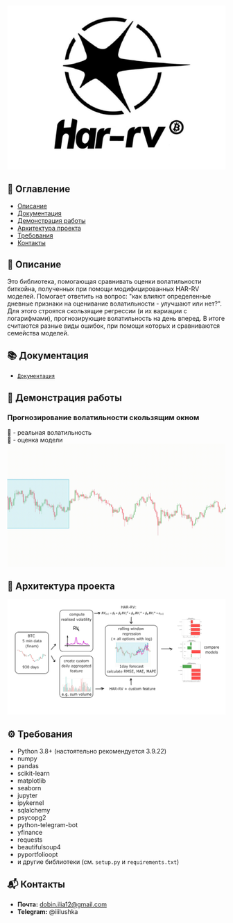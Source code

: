 ![Логотип](assets/logo.jpg)
## 📑 Оглавление
- [Описание](#описание)
- [Документация](#документация)
- [Демонстрация работы](#демонстрация-работы)
- [Архитектура проекта](#архитектура)
- [Требования](#требования)
- [Контакты](#контакты)

## 📝 Описание
Это библиотека, помогающая сравнивать оценки волатильности биткойна, полученных при помощи модифицированных HAR-RV моделей. Помогает ответить на вопрос: "как влияют определенные дневные признаки на оценивание волатильности - улучшают или нет?". Для этого строятся скользящие регрессии (и их вариации с логарифмами), прогнозирующие волатильность на день вперед. В итоге считаются разные виды ошибок, при помощи которых и сравниваются семейства моделей.

## 📚 Документация

*   [`Документация`](https://github.com/iliadobin/BTC-Volatility/blob/b2f531c22991c0e93e3286a596daa15c8f4fcf2f/documentation.md)


## 🎥 Демонстрация работы
### Прогнозирование волатильности скользящим окном
🔵 - реальная волатильность\
🔮 - оценка модели
![Демонстрация работы скользящей регрессии](assets/rolling_regression.gif)

## 📌 Архитектура проекта
![Архитектура](assets/architecture.jpg)

## ⚙️ Требования
- Python 3.8+ (настоятельно рекомендуется 3.9.22)
- numpy  
- pandas  
- scikit-learn  
- matplotlib  
- seaborn  
- jupyter  
- ipykernel  
- sqlalchemy  
- psycopg2  
- python-telegram-bot  
- yfinance  
- requests  
- beautifulsoup4  
- pyportfolioopt  
- и другие библиотеки (см. `setup.py` и `requirements.txt`)

## 📬 Контакты
- **Почта:** dobin.ilia12@gmail.com
- **Telegram:** @iiilushka
